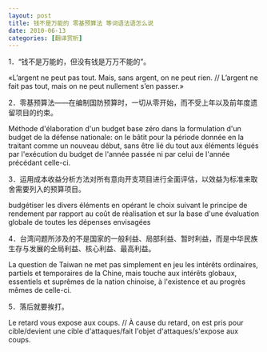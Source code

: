```yaml
---
layout: post
title: 钱不是万能的 零基预算法 等词语法语怎么说
date: 2010-06-13
categories: [翻译赏析]  
---
```




1．“钱不是万能的，但没有钱是万万不能的”。

«L’argent ne peut pas tout. Mais, sans argent, on ne peut rien. // L’argent ne fait pas tout, mais on ne peut nullement s’en passer.»

2．零基预算法——在编制国防预算时，一切从零开始，而不受上年以及前年度遗留项目的约束。

Méthode d'élaboration d'un budget base zéro dans la formulation d'un budget de la défense nationale: on le bâtit pour la période donnée en la traitant comme un nouveau début, sans être lié du tout aux éléments légués par l'exécution du budget de l'année passée ni par celui de l'année précédant celle-ci.

3．运用成本收益分析方法对所有意向开支项目进行全面评估，以效益为标准来取舍需要列入的预算项目。

budgétiser les divers éléments en opérant le choix suivant le principe de rendement par rapport au coût de réalisation et sur la base d'une évaluation globale de toutes les dépenses envisagées

4．台湾问题所涉及的不是国家的一般利益、局部利益、暂时利益，而是中华民族生存与发展的全局利益、核心利益、最高利益。

La question de Taiwan ne met pas simplement en jeu les intérêts ordinaires, partiels et temporaires de la Chine, mais touche aux intérêts globaux, essentiels et suprêmes de la nation chinoise, à l'existence et au progrès mêmes de celle-ci.

5．落后就要挨打。

Le retard vous expose aux coups. // À cause du retard, on est pris pour cible/devient une cible d'attaques/fait l'objet d'attaques/s'expose aux coups.
